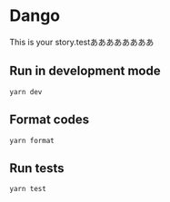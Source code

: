 # Dango

This is your story.testああああああああ


## Run in development mode

```
yarn dev
```

## Format codes

```
yarn format
```

## Run tests

```
yarn test
```